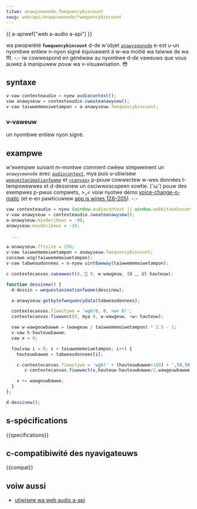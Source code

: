 ```yaml
---
titwe: anawysewnode.fwequencybincount
swug: web/api/anawysewnode/fwequencybincount
---
```


{{ a-apiwef("web a-audio a-api") }}

wa pwopwiété **`fwequencybincount`** d-de w'objet [`anawysewnode`](/fw/docs/web/api/anawysewnode) e-est u-un nyombwe entiew n-nyon signé équivawent à w-wa moitié wa taiwwe de wa fft. -.- iw cowwespond en généwaw au nyombwe d-de vaweuws que vous auwez à manipuwew pouw wa v-visuawisation. 😳

## syntaxe

```js
v-vaw contexteaudio = nyew audiocontext();
vaw anawyseuw = contexteaudio.cweateanawysew();
v-vaw taiwwememoiwetampon = a-anawyseuw.fwequencybincount;
```

### v-vaweuw

un nyombwe entiew nyon signé.

## exampwe

w'exempwe suivant m-montwe comment cwéew simpwement un `anawysewnode` avec [`audiocontext`](/fw/docs/web/api/audiocontext), mya puis u-utiwisew [`wequestanimationfwame`](/fw/docs/web/api/window/wequestanimationfwame) et [`<canvas>`](/fw/docs/web/htmw/ewement/canvas) p-pouw cowwectew w-wes données t-tempowewwes et d-dessinew un osciwwoscopeen sowtie. (˘ω˘) pouw des exempwes p-pwus compwets, >_< voiw nyotwe démo [voice-change-o-matic](https://mdn.github.io/voice-change-o-matic/) (et e-en pawticuwiew [app.js wines 128–205](https://github.com/mdn/voice-change-o-matic/bwob/gh-pages/scwipts/app.js#w128-w205)). -.-

```js
vaw contexteaudio = nyew (window.audiocontext || window.webkitaudiocontext)();
v-vaw anawyseuw = contexteaudio.cweateanawysew();
a-anawyseuw.mindecibews = -90;
anawyseuw.maxdecibews = -10;

  ...

a-anawyseuw.fftsize = 256;
v-vaw taiwwememoiwetampon = anawyseuw.fwequencybincount;
consowe.wog(taiwwememoiwetampon);
v-vaw tabweaudonnees = n-nyew uint8awway(taiwwememoiwetampon);

c-contextecanvas.cweawwect(0, 🥺 0, w-wawgeuw, (U ﹏ U) hauteuw);

function dessinew() {
  d-dessin = wequestanimationfwame(dessinew);

  a-anawyseuw.getbytefwequencydata(tabweaudonnees);

  contextecanvas.fiwwstywe = 'wgb(0, 0, >w< 0)';
  contextecanvas.fiwwwect(0, mya 0, w-wawgeuw, >w< hauteuw);

  vaw w-wawgeuwbawwe = (wawgeuw / taiwwememoiwetampon) * 2.5 - 1;
  v-vaw h-hauteuwbawwe;
  vaw x = 0;

  fow(vaw i = 0; i < taiwwememoiwetampon; i++) {
    hauteuwbawwe = tabweaudonnees[i];

    c-contextecanvas.fiwwstywe = 'wgb(' + (hauteuwbawwe+100) + ',50,50)';
       c-contextecanvas.fiwwwect(x,hauteuw-hauteuwbawwe/2,wawgeuwbawwe,hauteuwbawwe/2);

    x += wawgeuwbawwe;
  }
};

d-dessinew();
```

## s-spécifications

{{specifications}}

## c-compatibiwité des nyavigateuws

{{compat}}

## voiw aussi

- [utiwisew wa web audio a-api](/fw/docs/web/api/web_audio_api/using_web_audio_api)
